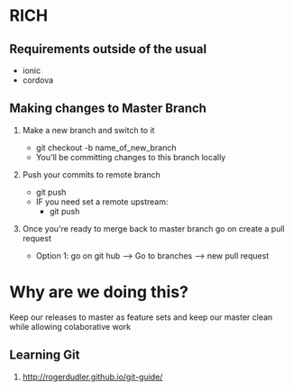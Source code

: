 # RICH

## Requirements outside of the usual
- ionic
- cordova


## Making changes to Master Branch
1. Make a new branch and switch to it
    - git checkout -b name_of_new_branch
    - You'll be committing changes to this branch locally
2. Push your commits to remote branch
    - git push
    - IF you need set a remote upstream:
        - git push <remote-name> <branch-name>

2. Once you're ready to merge back to master branch go on create a pull request
    - Option 1: go on git hub --> Go to branches --> new pull request

# Why are we doing this?
Keep our releases to master as feature sets and keep our master clean while allowing colaborative work




## Learning Git
1. http://rogerdudler.github.io/git-guide/
